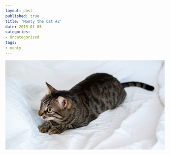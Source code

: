 ```yaml
---
layout: post
published: true
title: 'Monty the Cat #2'
date: 2015-01-05
categories:
- Uncategorized
tags:
- monty
---
```

<img class="img-responsive" src="/_assets/150105/montythecat.jpg" alt="Monty The Cat #2" />